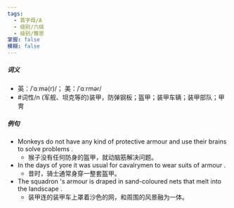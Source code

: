 ```yaml
---
tags:
  - 首字母/A
  - 级别/六级
  - 级别/雅思
掌握: false
模糊: false
---
```

##### 词义
- 英：/ˈɑːmə(r)/； 美：/ˈɑːrmər/
- #词性/n  (军舰、坦克等的)装甲，防弹钢板；盔甲；装甲车辆；装甲部队；甲冑
##### 例句
- Monkeys do not have any kind of protective armour and use their brains to solve problems .
	- 猴子没有任何防身的盔甲，就动脑筋解决问题。
- In the days of yore it was usual for cavalrymen to wear suits of armour .
	- 昔时，骑士通常身穿一整套盔甲。
- The squadron 's armour is draped in sand-coloured nets that melt into the landscape .
	- 装甲连的装甲车上罩着沙色的网，和周围的风景融为一体。
